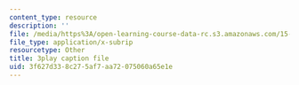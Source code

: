 ```yaml
---
content_type: resource
description: ''
file: /media/https%3A/open-learning-course-data-rc.s3.amazonaws.com/15-s50-poker-theory-and-analytics-january-iap-2015/3f627d338c275af7aa72075060a65e1e_OTkq4OsG_Yc.vtt
file_type: application/x-subrip
resourcetype: Other
title: 3play caption file
uid: 3f627d33-8c27-5af7-aa72-075060a65e1e
---
```

